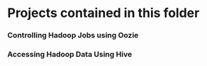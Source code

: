 # Projects contained in this folder 

### Controlling Hadoop Jobs using Oozie

### Accessing Hadoop Data Using Hive
